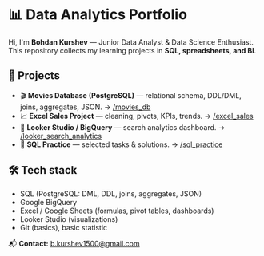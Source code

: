 # 📊 Data Analytics Portfolio

Hi, I'm **Bohdan Kurshev** — Junior Data Analyst & Data Science Enthusiast.  
This repository collects my learning projects in **SQL, spreadsheets, and BI**.

## 🚀 Projects
- 🎬 **Movies Database (PostgreSQL)** — relational schema, DDL/DML, joins, aggregates, JSON. → [/movies_db](./movies_db)
- 📈 **Excel Sales Project** — cleaning, pivots, KPIs, trends. → [/excel_sales](/Excel
)
- 🔎 **Looker Studio / BigQuery** — search analytics dashboard. → [/looker_search_analytics](.https://lookerstudio.google.com/s/qOhavXVwqWM)
- 🧩 **SQL Practice** — selected tasks & solutions. → [/sql_practice](./sql_exercises)

## 🛠️ Tech stack
- SQL (PostgreSQL: DML, DDL, joins, aggregates, JSON)
- Google BigQuery
- Excel / Google Sheets (formulas, pivot tables, dashboards)
- Looker Studio (visualizations)
- Git (basics), basic statistic

📬 **Contact:** b.kurshev1500@gmail.com
